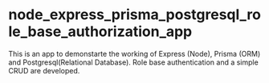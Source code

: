 # node_express_prisma_postgresql_role_base_authorization_app
This is an app to demonstarte the working of Express (Node), Prisma (ORM) and Postgresql(Relational Database). Role base authentication and a simple CRUD are developed.

